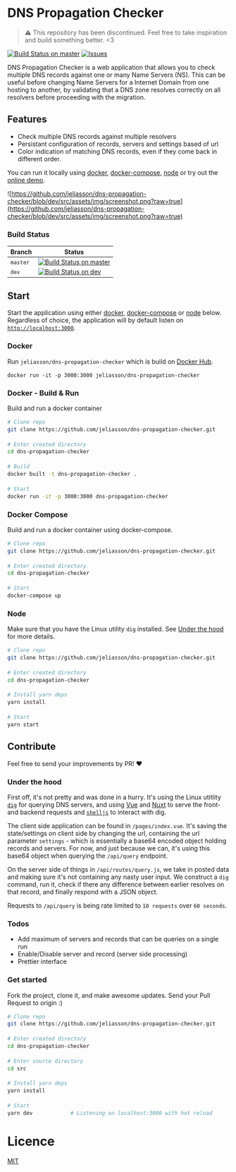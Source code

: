 # DNS Propagation Checker

> :warning: This repository has been discontinued. Feel free to take inspiration and build something better. <3

[![Build Status on master](https://travis-ci.com/jeliasson/dns-propagation-checker.svg?branch=master)](https://travis-ci.com/jeliasson/dns-propagation-checker) [![Issues](https://img.shields.io/github/issues-raw/jeliasson/dns-propagation-checker)](https://github.com/jeliasson/dns-propagation-checker)

DNS Propagation Checker is a web application that allows you to check multiple DNS records against one or many Name Servers (NS). This can be useful before changing Name Servers for a Internet Domain from one hosting to another, by validating that a DNS zone resolves correctly on all resolvers before proceeding with the migration.

## Features

-   Check multiple DNS records against multiple resolvers
-   Persistant configuration of records, servers and settings based of url
-   Color indication of matching DNS records, even if they come back in different order.

You can run it locally using [docker](#Docker), [docker-compose](#Docker-Compose), [node](#Node) or try out the [online demo](https://dns-propagation-checker.eliasson.xyz).

![https://github.com/jeliasson/dns-propagation-checker/blob/dev/src/assets/img/screenshot.png?raw=true](https://github.com/jeliasson/dns-propagation-checker/blob/dev/src/assets/img/screenshot.png?raw=true)

### Build Status

| Branch   | Status                                                                                                                                                          |
| -------- | --------------------------------------------------------------------------------------------------------------------------------------------------------------- |
| `master` | [![Build Status on master](https://travis-ci.com/jeliasson/dns-propagation-checker.svg?branch=master)](https://travis-ci.com/jeliasson/dns-propagation-checker) |
| `dev`    | [![Build Status on dev](https://travis-ci.com/jeliasson/dns-propagation-checker.svg)](https://travis-ci.com/jeliasson/dns-propagation-checker)                  |

## Start

Start the application using either [docker](#Docker), [docker-compose](#Docker-Compose) or [node](#Node) below. Regardless of choice, the application will by default listen on [`http://localhost:3000`](http://localhost:3000).

### Docker

Run `jeliasson/dns-propagation-checker` which is build on [Docker Hub](https://hub.docker.com/r/jeliasson/dns-propagation-checker).

```docker
docker run -it -p 3000:3000 jeliasson/dns-propagation-checker
```

### Docker - Build & Run

Build and run a docker container

```bash
# Clone repo
git clone https://github.com/jeliasson/dns-propagation-checker.git

# Enter created directory
cd dns-propagation-checker

# Build
docker built -t dns-propagation-checker .

# Start
docker run -it -p 3000:3000 dns-propagation-checker
```

### Docker Compose

Build and run a docker container using docker-compose.

```bash
# Clone repo
git clone https://github.com/jeliasson/dns-propagation-checker.git

# Enter created directory
cd dns-propagation-checker

# Start
docker-compose up
```

### Node

Make sure that you have the Linux utility `dig` installed. See [Under the hood](#Under-the-hood) for more details.

```bash
# Clone repo
git clone https://github.com/jeliasson/dns-propagation-checker.git

# Enter created directory
cd dns-propagation-checker

# Install yarn deps
yarn install

# Start
yarn start
```

## Contribute

Feel free to send your improvements by PR! ❤️

### Under the hood

First off, it's not pretty and was done in a hurry. It's using the Linux utitlity [`dig`](<https://en.wikipedia.org/wiki/Dig_(command)>) for querying DNS servers, and using [Vue](https://www.vuejs.org) and [Nuxt](https://www.nuxtjs.com) to serve the front- and backend requests and [`shelljs`](https://github.com/shelljs/shelljs) to interact with dig.

The client side application can be found in `/pages/index.vue`. It's saving the state/settings on client side by changing the url, containing the url parameter `settings` - which is essentially a base64 encoded object holding records and servers. For now, and just because we can, it's using this base64 object when querying the `/api/query` endpoint.

On the server side of things in `/api/routes/query.js`, we take in posted data and making sure it's not containing any nasty user input. We construct a `dig` command, run it, check if there any difference between earlier resolves on that record, and finally respond with a JSON object.

Requests to `/api/query` is being rate limited to `10 requests` over `60 seconds`.

### Todos

-   Add maximum of servers and records that can be queries on a single run
-   Enable/Disable server and record (server side processing)
-   Prettier interface

### Get started

Fork the project, clone it, and make awesome updates. Send your Pull Request to origin :)

```bash
# Clone repo
git clone https://github.com/jeliasson/dns-propagation-checker.git

# Enter created directory
cd dns-propagation-checker

# Enter source directory
cd src

# Install yarn deps
yarn install

# Start
yarn dev            # Listening on localhost:3000 with hot reload
```

# Licence

[MIT](https://choosealicense.com/licenses/mit/)
